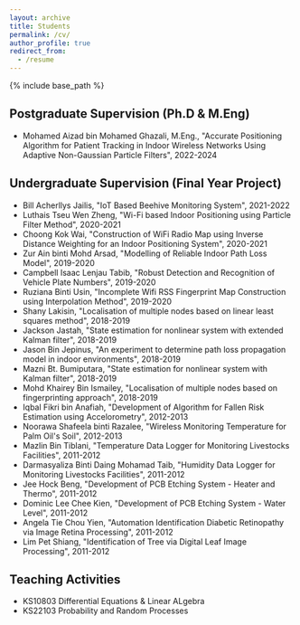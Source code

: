 ```yaml
---
layout: archive
title: Students
permalink: /cv/
author_profile: true
redirect_from:
  - /resume
---
```


{% include base_path %}

## Postgraduate Supervision (Ph.D & M.Eng)

* Mohamed Aizad bin Mohamed Ghazali, M.Eng., "Accurate Positioning Algorithm for Patient Tracking in Indoor Wireless Networks Using Adaptive Non-Gaussian Particle Filters", 2022-2024

## Undergraduate Supervision (Final Year Project)

* Bill Acherllys Jailis, "IoT Based Beehive Monitoring System", 2021-2022
* Luthais Tseu Wen Zheng, "Wi-Fi based Indoor Positioning using Particle Filter Method", 2020-2021
* Choong Kok Wai, "Construction of WiFi Radio Map using Inverse Distance Weighting for an Indoor Positioning System", 2020-2021
* Zur Ain binti Mohd Arsad, "Modelling of Reliable Indoor Path Loss Model", 2019-2020
* Campbell Isaac Lenjau Tabib, "Robust Detection and Recognition of Vehicle Plate Numbers", 2019-2020
* Ruziana Binti Usin, "Incomplete Wifi RSS Fingerprint Map Construction using Interpolation Method", 2019-2020
* Shany Lakisin, "Localisation of multiple nodes based on linear least squares method", 2018-2019
* Jackson Jastah, "State estimation for nonlinear system with extended Kalman filter", 2018-2019
* Jason Bin Jepinus, "An experiment to determine path loss propagation model in indoor environments", 2018-2019
* Mazni Bt. Bumiputara, "State estimation for nonlinear system with Kalman filter", 2018-2019
* Mohd Khairey Bin Ismailey, "Localisation of multiple nodes based on fingerprinting approach", 2018-2019
* Iqbal Fikri bin Anafiah, "Development of Algorithm for Fallen Risk Estimation using Accelorometry", 2012-2013
* Noorawa Shafeela binti Razalee, "Wireless Monitoring Temperature for Palm Oil's Soil", 2012-2013
* Mazlin Bin Tiblani, "Temperature Data Logger for Monitoring Livestocks Facilities", 2011-2012
* Darmasyaliza Binti Daing Mohamad Taib, "Humidity Data Logger for Monitoring Livestocks Facilities", 2011-2012
* Jee Hock Beng, "Development of PCB Etching System - Heater and Thermo", 2011-2012
* Dominic Lee Chee Kien, "Development of PCB Etching System - Water Level", 2011-2012
* Angela Tie Chou Yien, "Automation Identification Diabetic Retinopathy via Image Retina Processing", 2011-2012
* Lim Pet Shiang, "Identification of Tree via Digital Leaf Image Processing", 2011-2012


## Teaching Activities

* KS10803 Differential Equations & Linear ALgebra
* KS22103 Probability and Random Processes

  
  

